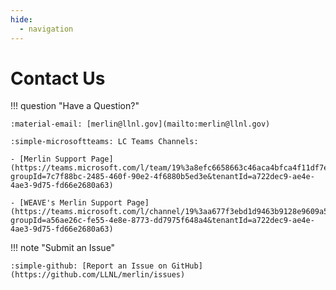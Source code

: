 ```yaml
---
hide:
  - navigation
---
```


# Contact Us

!!! question "Have a Question?"

    :material-email: [merlin@llnl.gov](mailto:merlin@llnl.gov)

    :simple-microsoftteams: LC Teams Channels:

    - [Merlin Support Page](https://teams.microsoft.com/l/team/19%3a8efc6658663c46aca4bfca4f11df7eb3%40thread.skype/conversations?groupId=7c7f88bc-2485-460f-90e2-4f6880b5ed3e&tenantId=a722dec9-ae4e-4ae3-9d75-fd66e2680a63)

    - [WEAVE's Merlin Support Page](https://teams.microsoft.com/l/channel/19%3aa677f3ebd1d9463b9128e9609a5b4177%40thread.tacv2/Merlin?groupId=a56ae26c-fe55-4e8e-8773-dd7975f648a4&tenantId=a722dec9-ae4e-4ae3-9d75-fd66e2680a63)


!!! note "Submit an Issue"

    :simple-github: [Report an Issue on GitHub](https://github.com/LLNL/merlin/issues)